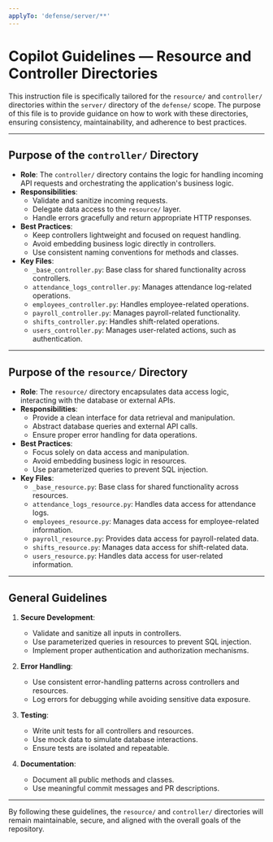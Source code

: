 ```yaml
---
applyTo: 'defense/server/**'
---
```

# Copilot Guidelines — Resource and Controller Directories

This instruction file is specifically tailored for the `resource/` and `controller/` directories within the `server/` directory of the `defense/` scope. The purpose of this file is to provide guidance on how to work with these directories, ensuring consistency, maintainability, and adherence to best practices.

---

## Purpose of the `controller/` Directory

- **Role**: The `controller/` directory contains the logic for handling incoming API requests and orchestrating the application's business logic.
- **Responsibilities**:
  - Validate and sanitize incoming requests.
  - Delegate data access to the `resource/` layer.
  - Handle errors gracefully and return appropriate HTTP responses.
- **Best Practices**:
  - Keep controllers lightweight and focused on request handling.
  - Avoid embedding business logic directly in controllers.
  - Use consistent naming conventions for methods and classes.
- **Key Files**:
  - `_base_controller.py`: Base class for shared functionality across controllers.
  - `attendance_logs_controller.py`: Manages attendance log-related operations.
  - `employees_controller.py`: Handles employee-related operations.
  - `payroll_controller.py`: Manages payroll-related functionality.
  - `shifts_controller.py`: Handles shift-related operations.
  - `users_controller.py`: Manages user-related actions, such as authentication.

---

## Purpose of the `resource/` Directory

- **Role**: The `resource/` directory encapsulates data access logic, interacting with the database or external APIs.
- **Responsibilities**:
  - Provide a clean interface for data retrieval and manipulation.
  - Abstract database queries and external API calls.
  - Ensure proper error handling for data operations.
- **Best Practices**:
  - Focus solely on data access and manipulation.
  - Avoid embedding business logic in resources.
  - Use parameterized queries to prevent SQL injection.
- **Key Files**:
  - `_base_resource.py`: Base class for shared functionality across resources.
  - `attendance_logs_resource.py`: Handles data access for attendance logs.
  - `employees_resource.py`: Manages data access for employee-related information.
  - `payroll_resource.py`: Provides data access for payroll-related data.
  - `shifts_resource.py`: Manages data access for shift-related data.
  - `users_resource.py`: Handles data access for user-related information.

---

## General Guidelines

1. **Secure Development**:
   - Validate and sanitize all inputs in controllers.
   - Use parameterized queries in resources to prevent SQL injection.
   - Implement proper authentication and authorization mechanisms.

2. **Error Handling**:
   - Use consistent error-handling patterns across controllers and resources.
   - Log errors for debugging while avoiding sensitive data exposure.

3. **Testing**:
   - Write unit tests for all controllers and resources.
   - Use mock data to simulate database interactions.
   - Ensure tests are isolated and repeatable.

4. **Documentation**:
   - Document all public methods and classes.
   - Use meaningful commit messages and PR descriptions.

---

By following these guidelines, the `resource/` and `controller/` directories will remain maintainable, secure, and aligned with the overall goals of the repository.